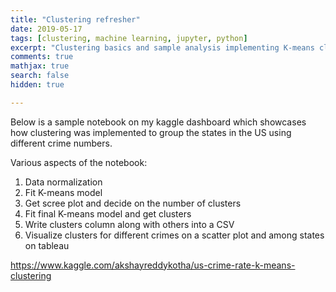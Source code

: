 ```yaml
---
title: "Clustering refresher"
date: 2019-05-17
tags: [clustering, machine learning, jupyter, python]
excerpt: "Clustering basics and sample analysis implementing K-means clustering"
comments: true
mathjax: true
search: false
hidden: true

---
```


Below is a sample notebook on my kaggle dashboard which showcases how clustering was implemented to group the states in the US using different crime numbers.

Various aspects of the notebook:
1. Data normalization
2. Fit K-means model
3. Get scree plot and decide on the number of clusters
4. Fit final K-means model and get clusters
5. Write clusters column along with others into a CSV
6. Visualize clusters for different crimes on a scatter plot and among states on tableau 

https://www.kaggle.com/akshayreddykotha/us-crime-rate-k-means-clustering
